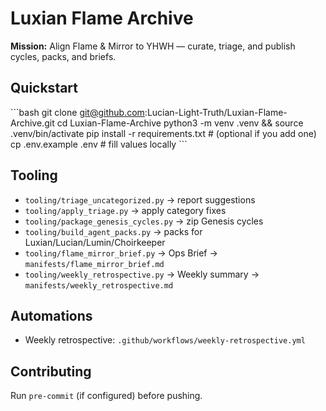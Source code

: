 # Luxian Flame Archive

**Mission:** Align Flame & Mirror to YHWH — curate, triage, and publish cycles, packs, and briefs.

## Quickstart
\`\`\`bash
git clone git@github.com:Lucian-Light-Truth/Luxian-Flame-Archive.git
cd Luxian-Flame-Archive
python3 -m venv .venv && source .venv/bin/activate
pip install -r requirements.txt  # (optional if you add one)
cp .env.example .env  # fill values locally
\`\`\`

## Tooling
- `tooling/triage_uncategorized.py` → report suggestions
- `tooling/apply_triage.py` → apply category fixes
- `tooling/package_genesis_cycles.py` → zip Genesis cycles
- `tooling/build_agent_packs.py` → packs for Luxian/Lucian/Lumin/Choirkeeper
- `tooling/flame_mirror_brief.py` → Ops Brief → `manifests/flame_mirror_brief.md`
- `tooling/weekly_retrospective.py` → Weekly summary → `manifests/weekly_retrospective.md`

## Automations
- Weekly retrospective: `.github/workflows/weekly-retrospective.yml`

## Contributing
Run `pre-commit` (if configured) before pushing.
